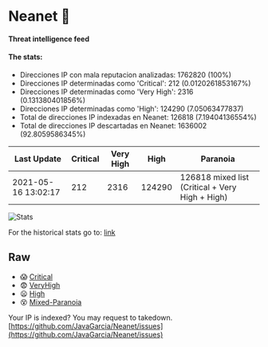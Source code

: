 # Neanet :hocho:
#### Threat intelligence feed
#### The stats:

- Direcciones IP con mala reputacion analizadas: 1762820 (100%)
- Direcciones IP determinadas como 'Critical':  212 (0.0120261853167%)
- Direcciones IP determinadas como 'Very High':  2316 (0.131380401856%)
- Direcciones IP determinadas como 'High':  124290 (7.05063477837)
- Total de direcciones IP indexadas en Neanet:  126818 (7.19404136554%)
- Total de direcciones IP descartadas en Neanet:  1636002 (92.8059586345%)

| Last Update | Critical | Very High | High | Paranoia |
| --- | --- | --- | --- | --- |
| 2021-05-16 13:02:17 | 212 | 2316 | 124290 | 126818 mixed list (Critical + Very High + High)|

![Stats](https://docs.google.com/spreadsheets/d/e/2PACX-1vSnaNMIXVabIpDJjufMlzH7poXnshF3mgd8Is1g9ytUEzVsP5my4Trn8f-xkoLLQ38xpL3HtmUexLo6/pubchart?oid=501124687&format=image)

For the historical stats go to: [link](/stats.csv)
## Raw
- :scream: [Critical](https://raw.githubusercontent.com/JavaGarcia/Neanet/master/blacklists/neanet_critical.txt)
- :fearful: [VeryHigh](https://raw.githubusercontent.com/JavaGarcia/Neanet/master/blacklists/neanet_veryHigh.txtt)
- :frowning: [High](https://raw.githubusercontent.com/JavaGarcia/Neanet/master/blacklists/neanet_high.txt)
- :dizzy_face: [Mixed-Paranoia](https://raw.githubusercontent.com/JavaGarcia/Neanet/master/blacklists/neanet_all.txt)


Your IP is indexed? You may request to takedown. [https://github.com/JavaGarcia/Neanet/issues](https://github.com/JavaGarcia/Neanet/issues)






































































































































































































































































































































































































































































































































































































































































































































































































































































































































































































































































































































































































































































































































































































































































































































































































































































































































































































































































































































































































































































































































































































































































































































































































































































































































































































































































































































































































































































































































































































































































































































































































































































































































































































































































































































































































































































































































































































































































































































































































































































































































































































































































































































































































































































































































































































































































































































































































































































































































































































































































































































































































































































































































































































































































































































































































































































































































































































































































































































































































































































































































































































































































































































































































































































































































































































